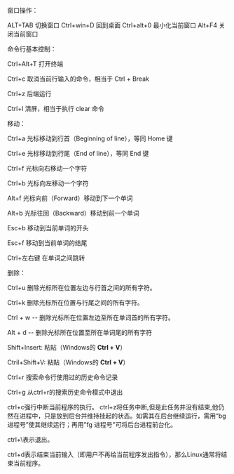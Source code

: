 窗口操作：

ALT+TAB       切换窗口
Ctrl+win+D    回到桌面
Ctrl+alt+0    最小化当前窗口
Alt+F4	关闭当前窗口



命令行基本控制：

Ctrl+Alt+T 打开终端

Ctrl+c  取消当前行输入的命令，相当于 Ctrl + Break

Ctrl+z  后端运行

Ctrl+l  清屏，相当于执行 clear 命令



移动：

Ctrl+a  光标移动到行首（Beginning of line），等同 Home 键

Ctrl+e  光标移动到行尾（End of line），等同 End 键

Ctrl+f  光标向右移动一个字符 

Ctrl+b  光标向左移动一个字符

Alt+f   光标向前（Forward）移动到下一个单词

Alt+b   光标往回（Backward）移动到前一个单词

Esc+b   移动到当前单词的开头

Esc+f   移动到当前单词的结尾

Ctrl+左右键   在单词之间跳转



删除：

Ctrl+u  删除光标所在位置左边与行首之间的所有字符。

Ctrl+k  删除光标所在位置与行尾之间的所有字符。

Ctrl + w -- 删除光标所在位置左边至所在单词首的所有字符。

Alt + d  -- 删除光标所在位置至所在单词尾的所有字符



Shift+Insert:  粘貼（Windows的 **Ctrl + V**）

Ctril+Shift+V: 粘貼（Windows的 **Ctrl + V**）

Ctrl+r  搜索命令行使用过的历史命令记录 

Ctrl+g  从ctrl+r的搜索历史命令模式中退出



ctrl+c强行中断当前程序的执行。
ctrl+z将任务中断,但是此任务并没有结束,他仍然在进程中，只是放到后台并维持挂起的状态。如需其在后台继续运行，需用“bg 进程号”使其继续运行；再用"fg 进程号"可将后台进程前台化。

ctrl+\表示退出。

ctrl+d表示结束当前输入（即用户不再给当前程序发出指令），那么Linux通常将结束当前程序。
